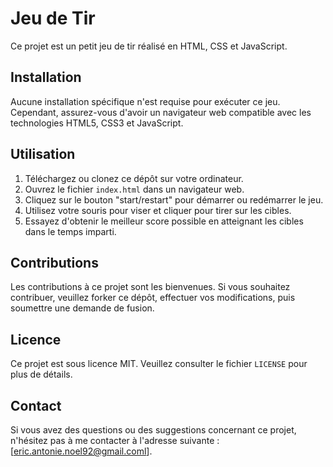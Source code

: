 # Jeu de Tir

Ce projet est un petit jeu de tir réalisé en HTML, CSS et JavaScript.

## Installation

Aucune installation spécifique n'est requise pour exécuter ce jeu. Cependant, assurez-vous d'avoir un navigateur web compatible avec les technologies HTML5, CSS3 et JavaScript.

## Utilisation

1. Téléchargez ou clonez ce dépôt sur votre ordinateur.
2. Ouvrez le fichier `index.html` dans un navigateur web.
3. Cliquez sur le bouton "start/restart" pour démarrer ou redémarrer le jeu.
4. Utilisez votre souris pour viser et cliquer pour tirer sur les cibles.
5. Essayez d'obtenir le meilleur score possible en atteignant les cibles dans le temps imparti.

## Contributions

Les contributions à ce projet sont les bienvenues. Si vous souhaitez contribuer, veuillez forker ce dépôt, effectuer vos modifications, puis soumettre une demande de fusion.

## Licence

Ce projet est sous licence MIT. Veuillez consulter le fichier `LICENSE` pour plus de détails.

## Contact

Si vous avez des questions ou des suggestions concernant ce projet, n'hésitez pas à me contacter à l'adresse suivante : [eric.antonie.noel92@gmail.coml].


